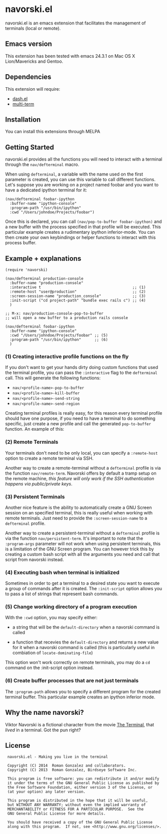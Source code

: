 # navorski.el

navorski.el is an emacs extension that facilitates the management of
terminals (local or remote).

## Emacs version

This extension has been tested with emacs 24.3.1 on Mac OS X Lion/Mavericks
and Gentoo.

## Dependencies

This extension will require:

* [dash.el](https://github.com/magnars/dash.el)
* [multi-term](https://github.com/emacsmirror/multi-term)

## Installation

You can install this extensions through MELPA

## Getting Started

navorski.el provides all the functions you will need to interact with
a terminal through the `nav/defterminal` macro.

When using `defterminal`, a variable with the name used on the first
parameter is created, you can use this variable to call different
functions. Let's suppose you are working on a project named foobar
and you want to have a dedicated ipython terminal for it:

```elisp
(nav/defterminal foobar-ipython
  :buffer-name "ipython-console"
  :program-path "/usr/bin/ipython"
  :cwd "/Users/johndoe/Projects/foobar")
```

Once this is declared, you can call `(nav/pop-to-buffer
foobar-ipython)` and a new buffer with the process specified in that
profile will be executed. This particular example creates a
rudimentary ipython inferior-mode. You can then create your own
keybindings or helper functions to interact with this process buffer.

## Example + explanations

```elisp
(require 'navorski)

(nav/defterminal production-console
  :buffer-name "production-console"
  :interactive t                                         ;; (1)
  :remote-host "user@production"                         ;; (2)
  :screen-session-name "production_console"              ;; (3)
  :init-script ("cd project-path" "bundle exec rails c") ;; (4)
  )

;; M-x: nav/production-console-pop-to-buffer
;; will open a new buffer to a production rails console

(nav/defterminal foobar-ipython
  :buffer-name "ipython-console"
  :cwd "/Users/johndoe/Projects/foobar" ;; (5)
  :program-path "/usr/bin/ipython"      ;; (6)
  )

```

### (1) Creating interactive profile functions on the fly

If you don't want to get your hands dirty doing custom functions
that used the terminal profile, you can pass the `:interactive`
flag to the `defterminal` call. This will generate the following
functions:

* `nav/<profile-name>-pop-to-buffer`
* `nav/<profile-name>-kill-buffer`
* `nav/<profile-name>-send-string`
* `nav/<profile-name>-send-region`

Creating terminal profiles is really easy, for this reason every
terminal profile should have one purpose, if you need to have a
terminal to do something specific, just create a new profile
and call the generated `pop-to-buffer` function. An example of this:

### (2) Remote Terminals

Your terminals don't need to be only local, you can specify a
`:remote-host` option to create a remote terminal via SSH.

Another way to create a remote-terminal without a `defterminal`
profile is via the function `nav/remote-term`. Navorski offers by
default a tramp setup on the remote machine, _this feature will only
work if the SSH authentication happens via public/private keys_.

### (3) Persistent Terminals

Another nice feature is the ability to automatically create a GNU
Screen session on an specified terminal, this is really useful when
working with remote terminals. Just need to provide the
`:screen-session-name` to a `defterminal` profile.

Another way to create a persistent-terminal without a `defterminal`
profile is via the function `nav/persistent-term`. It's important to
note that the `:program-args` parameter will not work when using
persistent terminals, this is a limitation of the GNU Screen
program. You can however trick this by creating a custom bash script
with all the arguments you need and call that script from navorski
instead.

### (4) Executing bash when terminal is initialized

Sometimes in order to get a terminal to a desired state you want to
execute a group of commands after it is created. The `:init-script`
option allows you to pass a list of strings that represent bash
commands.

### (5) Change working directory of a program execution

With the `:cwd` option, you may specify either:

  * a string that will be the `default-directory` when a navorski
    command is called

  * a function that recevies the `default-directory` and returns a new
    value for it when a navorski command is called (this is
    particularly useful in combiation of `locate-dominating-file`)

This option won't work correctly on remote terminals, you may do a
`cd` command on the :init-script option instead.

### (6) Create buffer processes that are not just terminals

The `:program-path` allows you to specify a different program for the
created terminal buffer. This particular example creates an ipython
inferior mode.

## Why the name navorski?

Viktor Navorski is a fictional character from the movie [The
Terminal](http://en.wikipedia.org/wiki/The_Terminal), that _lived_ in
a terminal. Got the pun right?

## License

```
 navorski.el - Making you live in the terminal

 Copyright (C) 2014  Roman Gonzalez and collaborators.
 Copyright (C) 2013  Roman Gonzalez, Birdseye Software Inc.

 This program is free software: you can redistribute it and/or modify
 it under the terms of the GNU General Public License as published by
 the Free Software Foundation, either version 3 of the License, or
 (at your option) any later version.

 This program is distributed in the hope that it will be useful,
 but WITHOUT ANY WARRANTY; without even the implied warranty of
 MERCHANTABILITY or FITNESS FOR A PARTICULAR PURPOSE.  See the
 GNU General Public License for more details.

 You should have received a copy of the GNU General Public License
 along with this program.  If not, see <http://www.gnu.org/licenses/>.
 ```
